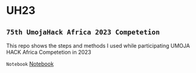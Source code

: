 # UH23
## `75th UmojaHack Africa 2023 Competetion`

This repo shows the steps and methods I used while participating UMOJA HACK Africa Competetion in 2023

`Notebook` <a href="https://github.com/DaudLN/UH23/blob/main/CryptojackingDetection.ipynb">Notebook</a>
